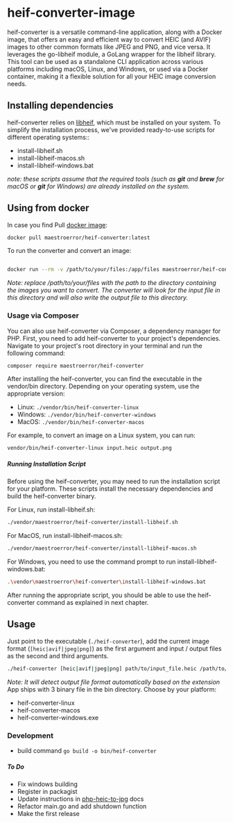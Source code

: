 # heif-converter-image
heif-converter is a versatile command-line application, along with a Docker image, that offers an easy and efficient way to convert HEIC (and AVIF) images to other common formats like JPEG and PNG, and vice versa. It leverages the go-libheif module, a GoLang wrapper for the libheif library. This tool can be used as a standalone CLI application across various platforms including macOS, Linux, and Windows, or used via a Docker container, making it a flexible solution for all your HEIC image conversion needs.

## Installing dependencies
heif-converter relies on [libheif](https://github.com/strukturag/libheif), which must be installed on your system. To simplify the installation process, we've provided ready-to-use scripts for different operating systems::
- install-libheif.sh
- install-libheif-macos.sh
- install-libheif-windows.bat
           
*note: these scripts assume that the required tools (such as **git** and **brew** for macOS or **git** for Windows) are already installed on the system.*

## Using from docker
In case you find Pull [docker image](https://hub.docker.com/r/maestroerror/heif-converter):
```bash
docker pull maestroerror/heif-converter:latest
```
To run the converter and convert an image:

```bash

docker run --rm -v /path/to/your/files:/app/files maestroerror/heif-converter [heic|avif|jpeg|png] /app/files/input_file /app/files/output_file
```

*Note: replace /path/to/your/files with the path to the directory containing the images you want to convert. The converter will look for the input file in this directory and will also write the output file to this directory.*

### Usage via Composer

You can also use heif-converter via Composer, a dependency manager for PHP. First, you need to add heif-converter to your project's dependencies. Navigate to your project's root directory in your terminal and run the following command:

```bash
composer require maestroerror/heif-converter
```

After installing the heif-converter, you can find the executable in the vendor/bin directory. Depending on your operating system, use the appropriate version:

- Linux: `./vendor/bin/heif-converter-linux`
- Windows: `./vendor/bin/heif-converter-windows`
- MacOS: `./vendor/bin/heif-converter-macos`

For example, to convert an image on a Linux system, you can run:

```bash
vendor/bin/heif-converter-linux input.heic output.png
```

##### Running Installation Script

Before using the heif-converter, you may need to run the installation script for your platform. These scripts install the necessary dependencies and build the heif-converter binary.
            
For Linux, run install-libheif.sh:
```bash
./vendor/maestroerror/heif-converter/install-libheif.sh
```
For MacOS, run install-libheif-macos.sh:
```bash
./vendor/maestroerror/heif-converter/install-libheif-macos.sh
```
For Windows, you need to use the command prompt to run install-libheif-windows.bat:
```bash
.\vendor\maestroerror\heif-converter\install-libheif-windows.bat
```
After running the appropriate script, you should be able to use the heif-converter command as explained in next chapter.

## Usage
Just point to the executable (`./heif-converter`), add the current image format (`[heic|avif|jpeg|png]`) as the first argument and input / output files as the second and third arguments.
```bash
./heif-converter [heic|avif|jpeg|png] path/to/input_file.heic /path/to/output_file.png
```
*Note: It will detect output file format automatically based on the extension*         
App ships with 3 binary file in the bin directory. Choose by your platform:
- heif-converter-linux
- heif-converter-macos
- heif-converter-windows.exe

### Development
- build command `go build -o bin/heif-converter`

##### To Do
- Fix windows building
- Register in packagist
- Update instructions in [php-heic-to-jpg](https://github.com/MaestroError/php-heic-to-jpg) docs
- Refactor main.go and add shutdown function
- Make the first release